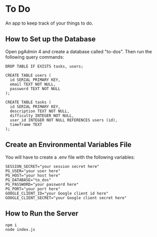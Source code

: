 # To Do
An app to keep track of your things to do.
## How to Set up the Database
Open pgAdmin 4 and create a database called "to-dos". Then run the following query commands:
```
DROP TABLE IF EXISTS tasks, users;

CREATE TABLE users (
  id SERIAL PRIMARY KEY,
  email TEXT NOT NULL,
  password TEXT NOT NULL
);

CREATE TABLE tasks (
  id SERIAL PRIMARY KEY,
  description TEXT NOT NULL,
  difficulty INTEGER NOT NULL,
  user_id INTEGER NOT NULL REFERENCES users (id),
  timeframe TEXT
);
```
## Create an Environmental Variables File
You will have to create a .env file with the following variables:
```
SESSION_SECRET="your session secret here"
PG_USER="your user here"
PG_HOST="your host here"
PG_DATABASE="to_dos"
PG_PASSWORD="your password here"
PG_PORT="your port here"
GOOGLE_CLIENT_ID="your Google client id here"
GOOGLE_CLIENT_SECRET="your Google client secret here"
```
## How to Run the Server
```
npm i
node index.js
```